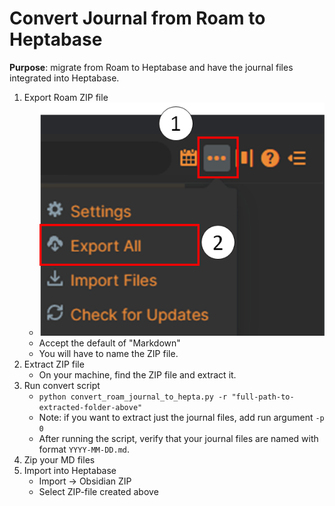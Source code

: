 # Convert Journal from Roam to Heptabase

**Purpose**: migrate from Roam to Heptabase and have the journal files integrated into Heptabase. 

1. Export Roam ZIP file
   * ![export-roam-how-to.png](export-roam-how-to.png)
   * Accept the default of "Markdown"
   * You will have to name the ZIP file. 
2. Extract ZIP file
   * On your machine, find the ZIP file and extract it.
3. Run convert script
   * `python convert_roam_journal_to_hepta.py -r "full-path-to-extracted-folder-above"` 
   * Note: if you want to extract just the journal files, add run argument `-p 0`
   * After running the script, verify that your journal files are named with format `YYYY-MM-DD.md`. 
4. Zip your MD files
5. Import into Heptabase
   * Import -> Obsidian ZIP
   * Select ZIP-file created above
